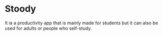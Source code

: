 # Stoody
 
 It ia a productivity app that is mainly made for students but it can also be used for adults or people who self-study.
